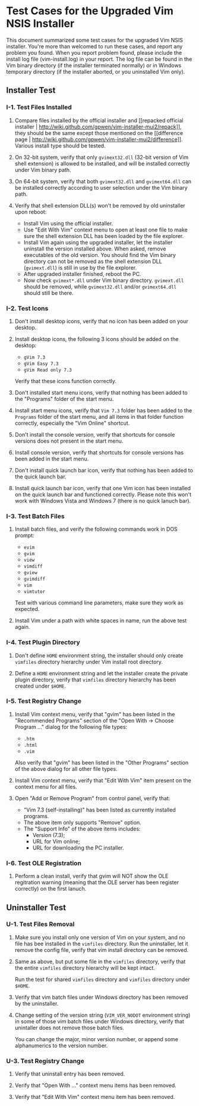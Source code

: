 # Test Cases for the Upgraded Vim NSIS Installer

This document summarized some test cases for the upgraded Vim NSIS installer.
You're more than welcomed to run these cases, and report any problem you
found.  When you report problem found, please include the install log file
(vim-install.log) in your report.  The log file can be found in the Vim binary
directory (if the installer terminated normally) or in Windows temporary
directory (if the installer aborted, or you uninstalled Vim only).

## Installer Test

### I-1. Test Files Installed

1.  Compare files installed by the official installer and
    [[repacked official installer |
    http://wiki.github.com/gpwen/vim-installer-mui2/repack]], they should be
    the same except those mentioned on the
    [[difference page |
    http://wiki.github.com/gpwen/vim-installer-mui2/difference]].  Various
    install type should be tested.

2.  On 32-bit system, verify that only `gvimext32.dll` (32-bit version of Vim
    shell extension) is allowed to be installed, and will be installed
    correctly under Vim binary path.

3.  On 64-bit system, verify that both `gvimext32.dll` and `gvimext64.dll` can
    be installed correctly according to user selection under the Vim binary
    path.

4.  Verify that shell extension DLL(s) won't be removed by old uninstaller
    upon reboot:
    * Install Vim using the official installer.
    * Use "Edit With Vim" context menu to open at least one file to make sure
      the shell extension DLL has been loaded by the file explorer.
    * Install Vim again using the upgraded installer, let the installer
      uninstall the version installed above.  When asked, remove executables
      of the old version.  You should find the Vim binary directory can not be
      removed as the shell extension DLL (`gvimext.dll`) is still in use by
      the file explorer.
    * After upgraded installer finished, reboot the PC.
    * Now check `gvimext*.dll` under Vim binary directory.  `gvimext.dll`
      should be removed, while `gvimext32.dll` and/or `gvimext64.dll` should
      still be there.

### I-2. Test Icons

1.  Don't install desktop icons, verify that no icon has been added on your
    desktop.

2.  Install desktop icons, the following 3 icons should be added on the
    desktop:
    * `gVim 7.3`
    * `gVim Easy 7.3`
    * `gVim Read only 7.3`

    Verify that these icons function correctly.

3.  Don't installed start menu icons, verify that nothing has been added to
    the "Programs" folder of the start menu.

4.  Install start menu icons, verify that `Vim 7.3` folder has been added to
    the `Programs` folder of the start menu, and all items in that folder
    function correctly, especially the "Vim Online" shortcut.

5.  Don't install the console version, verify that shortcuts for console
    versions does not present in the start menu.

6.  Install console version, verify that shortcuts for console versions has
    been added in the start menu.

7.  Don't install quick launch bar icon, verify that nothing has been added
    to the quick launch bar.

8.  Install quick launch bar icon, verify that one Vim icon has been installed
    on the quick launch bar and functioned correctly.  Please note this won't
    work with Windows Vista and Windows 7 (there is no quick lanuch bar).

### I-3. Test Batch Files

1.  Install batch files, and verify the following commands work in DOS prompt:
    * `evim`
    * `gvim`
    * `view`
    * `vimdiff`
    * `gview`
    * `gvimdiff`
    * `vim`
    * `vimtutor`

    Test with various command line parameters, make sure they work as
    expected.

2.  Install Vim under a path with white spaces in name, run the above test
    again.

### I-4. Test Plugin Directory

1.  Don't define `HOME` environment string, the installer should only create
    `vimfiles` directory hierarchy under Vim install root directory.

2.  Define a `HOME` environment string and let the installer create the
    private plugin directory, verify that `vimfiles` directory hierarchy has
    been created under `$HOME`.

### I-5. Test Registry Change

1.  Install Vim context menu, verify that "gvim" has been listed in the
    "Recommended Programs" section of the "Open With &rarr; Choose Program
    ..." dialog for the following file types:
    * `.htm`
    * `.html`
    * `.vim`

    Also verify that "gvim" has been listed in the "Other Programs" section of
    the above dialog for all other file types.

2.  Install Vim context menu, verify that "Edit With Vim" item present on the
    context menu for all files.

3.  Open "Add or Remove Program" from control panel, verify that:
    * "Vim 7.3 (self-installing)" has been listed as currently installed
      programs.
    * The above item only supports "Remove" option.
    * The "Support Info" of the above items includes:
      * Version (7.3);
      * URL for Vim online;
      * URL for downloading the PC installer.

### I-6. Test OLE Registration

1.  Perform a clean install, verify that gvim will NOT show the OLE
    regitration warning (meaning that the OLE server has been register
    correctly) on the first lanuch.

## Uninstaller Test

### U-1. Test Files Removal

1.  Make sure you install only one version of Vim on your system, and no file
    has bee installed in the `vimfiles` directory.  Run the uninstaller, let
    it remove the config file, verify that vim install directory can be
    removed.

2.  Same as above, but put some file in the `vimfiles` directory, verify that
    the entire `vimfiles` directory hierarchy will be kept intact.

    Run the test for shared `vimfiles` directory and `vimfiles` directory
    under `$HOME`.

3.  Verify that vim batch files under Windows directory has been removed by
    the uninstaller.

4.  Change setting of the version string (`VIM_VER_NODOT` environment string)
    in some of those vim batch files under Windows directory, verify that
    unintaller does not remove those batch files.

    You can change the major, minor version number, or append some
    alphanumerics to the version number.

### U-3. Test Registry Change

1.  Verify that uninstall entry has been removed.

2.  Verify that "Open With ..." context menu items has been removed.

3.  Verify that "Edit With Vim" context menu item has been removed.
